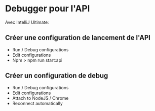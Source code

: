# Debugger pour l'API

Avec IntelliJ Ultimate: 


## Créer une configuration de lancement de l'API

- Run / Debug configurations
- Edit configurations
- Npm > npm run start:api


## Créer un configuration de debug

- Run / Debug configurations
- Edit configurations
- Attach to NodeJS / Chrome
- Reconnect automatically
